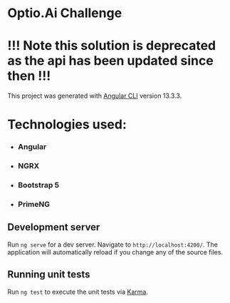 # Optio.Ai Challenge

# !!! Note this solution is deprecated as the api has been updated since then !!!

This project was generated with [Angular CLI](https://github.com/angular/angular-cli) version 13.3.3.

# Technologies used:
* ### Angular
* ### NGRX
* ### Bootstrap 5
* ### PrimeNG

## Development server

Run `ng serve` for a dev server. Navigate to `http://localhost:4200/`. The application will automatically reload if you change any of the source files.

## Running unit tests

Run `ng test` to execute the unit tests via [Karma](https://karma-runner.github.io).

